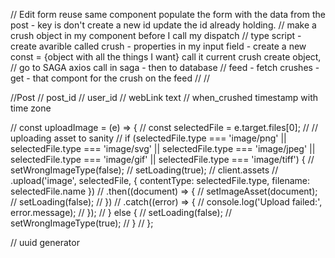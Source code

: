 // Edit form reuse same component populate the form with the data from the post - key is don't create a new id update the id already holding. 
// make a crush object in my component before I call my dispatch 
// type script - create avarible called crush - properties in my input field - create a new const = {object with all the things I want} call it current crush create object, 
// go to SAGA axios call in saga - then to database 
// feed - fetch crushes - get - that compont for the crush on the feed 
// 
//

//Post 
// 	post_id 
// 	user_id 
// 	webLink text
// 	when_crushed timestamp with time zone

// const uploadImage = (e) => {
//   const selectedFile = e.target.files[0];
//   // uploading asset to sanity
//   if (selectedFile.type === 'image/png' || selectedFile.type === 'image/svg' || selectedFile.type === 'image/jpeg' || selectedFile.type === 'image/gif' || selectedFile.type === 'image/tiff') {
//     setWrongImageType(false);
//     setLoading(true);
//     client.assets
//       .upload('image', selectedFile, { contentType: selectedFile.type, filename: selectedFile.name })
//       .then((document) => {
//         setImageAsset(document);
//         setLoading(false);
//       })
//       .catch((error) => {
//         console.log('Upload failed:', error.message);
//       });
//   } else {
//     setLoading(false);
//     setWrongImageType(true);
//   }
// };


// uuid generator  